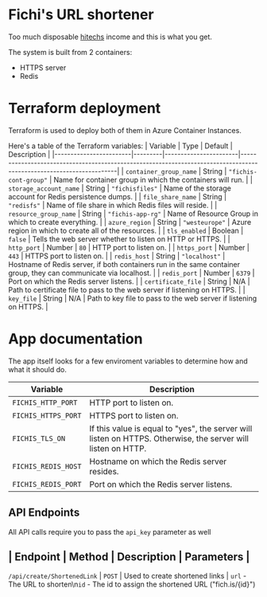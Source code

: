 # Fichi's URL shortener

Too much disposable [hitechs](https://www.webos-hightechs.co.il) income and this is what you get.


The system is built from 2 containers:
* HTTPS server
* Redis


# Terraform deployment
Terraform is used to deploy both of them in Azure Container Instances.

Here's a table of the Terraform variables:
| Variable               | Type    | Default               | Description                                                                                                         |
|------------------------|---------|-----------------------|---------------------------------------------------------------------------------------------------------------------|
| `container_group_name` | String  | `"fichis-cont-group"` | Name for container group in which the containers will run.                                                          |
| `storage_account_name` | String  | `"fichisfiles"`       | Name of the storage account for Redis persistence dumps.                                                            |
| `file_share_name`      | String  | `"redisfs"`           | Name of file share in which Redis files will reside.                                                                |
| `resource_group_name`  | String  | `"fichis-app-rg"`     | Name of Resource Group in which to create everything.                                                               |
| `azure_region`         | String  | `"westeurope"`        | Azure region in which to create all of the resources.                                                               |
| `tls_enabled`          | Boolean | `false`               | Tells the web server whether to listen on HTTP or HTTPS.                                                            |
| `http_port`            | Number  | `80`                  | HTTP port to listen on.                                                                                             |
| `https_port`           | Number  | `443`                 | HTTPS port to listen on.                                                                                            |
| `redis_host`           | String  | `"localhost"`         | Hostname of Redis server, if both containers run in the same container group,   they can communicate via localhost. |
| `redis_port`           | Number  | `6379`                | Port on which the Redis server listens.                                                                             |
| `certificate_file`     | String  | N/A                   | Path to certificate file to pass to the web server if listening on HTTPS.                                           |
| `key_file`             | String  | N/A                   | Path to key file to pass to the web server if listening on HTTPS.                                                   |



# App documentation

The app itself looks for a few enviroment variables to determine how and what it should do.

| Variable          | Description                                                                                                    |
|-------------------|----------------------------------------------------------------------------------------------------------------|
| `FICHIS_HTTP_PORT`  | HTTP port to listen on.                                                                                        |
| `FICHIS_HTTPS_PORT` | HTTPS port to listen on.                                                                                       |
| `FICHIS_TLS_ON`     | If this value is equal to "yes",   the server will listen on HTTPS. Otherwise, the server will listen on HTTP. |
| `FICHIS_REDIS_HOST` | Hostname on which the Redis server resides.                                                                    |
| `FICHIS_REDIS_PORT` | Port on which the Redis server listens.                                                                        |

## API Endpoints

All API calls require you to pass the `api_key` parameter as well

| Endpoint | Method | Description | Parameters |
------------------------------------------------
`/api/create/ShortenedLink` | `POST` | Used to create shortened links | `url` -
The URL to shorten\n`id` - The id to assign the shortened URL ("fich.is/{id}")

